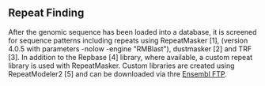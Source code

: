 ## Repeat Finding

After the genomic sequence has been loaded into a database, it is screened for sequence patterns including repeats using RepeatMasker [1], (version 4.0.5 with parameters -nolow -engine "RMBlast"), dustmasker [2] and TRF [3]. In addition to the Repbase [4] library, where available, a custom repeat library is used with RepeatMasker. Custom libraries are created using RepeatModeler2 [5] and can be downloaded via thre [Ensembl FTP](https://ftp.ebi.ac.uk/pub/databases/ensembl/repeats/unfiltered_repeatmodeler/species/).
